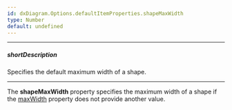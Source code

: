 ```yaml
---
id: dxDiagram.Options.defaultItemProperties.shapeMaxWidth
type: Number
default: undefined
---
```

---
##### shortDescription
Specifies the default maximum width of a shape.

---
The **shapeMaxWidth** property specifies the maximum width of a shape if the [maxWidth](/Documentation/ApiReference/UI_Components/dxDiagram/Configuration/customShapes/#maxWidth) property does not provide another value.